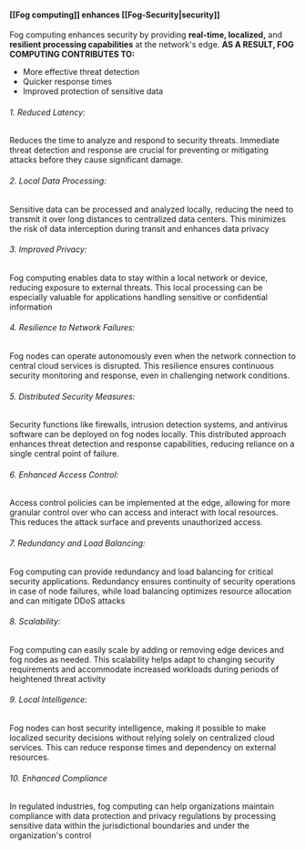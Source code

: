 #### [[Fog computing]] enhances [[Fog-Security|security]]
Fog computing enhances security by providing **real-time, localized,** and **resilient processing capabilities** at the network's edge.
**AS A RESULT, FOG COMPUTING CONTRIBUTES TO:**
- More effective threat detection
- Quicker response times
- Improved protection of sensitive data
###### 1. Reduced Latency: 
Reduces the time to analyze and respond to security threats. Immediate threat detection and response are crucial for preventing or mitigating attacks before they cause significant damage.
###### 2. Local Data Processing:
Sensitive data can be processed and analyzed locally, reducing the need to transmit it over long distances to centralized data centers. This minimizes the risk of data interception during transit and enhances data privacy
###### 3. Improved Privacy: 
Fog computing enables data to stay within a local network or device, reducing exposure to external threats. This local processing can be especially valuable for applications handling sensitive or confidential information
###### 4. Resilience to Network Failures: 
Fog nodes can operate autonomously even when the network connection to central cloud services is disrupted. This resilience ensures continuous security monitoring and response, even in challenging network conditions.
###### 5. Distributed Security Measures: 
Security functions like firewalls, intrusion detection systems, and antivirus software can be deployed on fog nodes locally. This distributed approach enhances threat detection and response capabilities, reducing reliance on a single central point of failure.
###### 6. Enhanced Access Control: 
Access control policies can be implemented at the edge, allowing for more granular control over who can access and interact with local resources. This reduces the attack surface and prevents unauthorized access.
###### 7. Redundancy and Load Balancing: 
Fog computing can provide redundancy and load balancing for critical security applications. Redundancy ensures continuity of security operations in case of node failures, while load balancing optimizes resource allocation and can mitigate DDoS attacks
###### 8. Scalability:
Fog computing can easily scale by adding or removing edge devices and fog nodes as needed. This scalability helps adapt to changing security requirements and accommodate increased workloads during periods of heightened threat activity
###### 9. Local Intelligence:
Fog nodes can host security intelligence, making it possible to make localized security decisions without relying solely on centralized cloud services. This can reduce response times and dependency on external resources.
###### 10. Enhanced Compliance
In regulated industries, fog computing can help organizations maintain compliance with data protection and privacy regulations by processing sensitive data within the jurisdictional boundaries and under the organization's control
